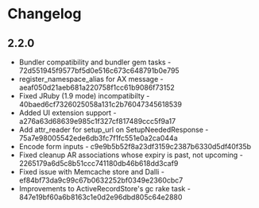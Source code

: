# Changelog

## 2.2.0

* Bundler compatibility and bundler gem tasks - 72d551945f9577bf5d0e516c673c648791b0e795
* register_namespace_alias for AX message - aeaf050d21aeb681a220758f1cc61b9086f73152
* Fixed JRuby (1.9 mode) incompatibilty - 40baed6cf7326025058a131c2b76047345618539
* Added UI extension support - a276a63d68639e985c1f327cf817489ccc5f9a17
* Add attr_reader for setup_url on SetupNeededResponse - 75a7e98005542ede6db3fc7f1fc551e0a2ca044a
* Encode form inputs - c9e9b5b52f8a23df3159c2387b6330d5df40f35b
* Fixed cleanup AR associations whose expiry is past, not upcoming - 2265179a6d5c8b51ccc741180db46b618dd3caf9
* Fixed issue with Memcache store and Dalli - ef84bf73da9c99c67b0632252bf0349e2360cbc7
* Improvements to ActiveRecordStore's gc rake task - 847e19bf60a6b8163c1e0d2e96dbd805c64e2880